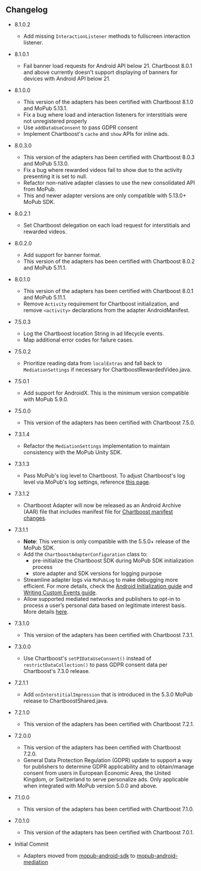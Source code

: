 ## Changelog
  * 8.1.0.2
    * Add missing `InteractionListener` methods to fullscreen interaction listener.

  * 8.1.0.1
    * Fail banner load requests for Android API below 21. Chartboost 8.0.1 and above currently doesn't support displaying of banners for devices with Android API below 21.

  * 8.1.0.0
    * This version of the adapters has been certified with Chartboost 8.1.0 and MoPub 5.13.1.
    * Fix a bug where load and interaction listeners for interstitials were not unregistered properly
    * Use `addDataUseConsent` to pass GDPR consent
    * Implement Chartboost's `cache` and `show` APIs for inline ads.

  * 8.0.3.0
    * This version of the adapters has been certified with Chartboost 8.0.3 and MoPub 5.13.0.
    * Fix a bug where rewarded videos fail to show due to the activity presenting it is set to null.
    * Refactor non-native adapter classes to use the new consolidated API from MoPub.
    * This and newer adapter versions are only compatible with 5.13.0+ MoPub SDK.

  * 8.0.2.1
    * Set Chartboost delegation on each load request for interstitials and rewarded videos.

  * 8.0.2.0
    * Add support for banner format.
    * This version of the adapters has been certified with Chartboost 8.0.2 and MoPub 5.11.1.

  * 8.0.1.0
    * This version of the adapters has been certified with Chartboost 8.0.1 and MoPub 5.11.1.
    * Remove `Activity` requirement for Chartboost initialization, and remove `<activity>` declarations from the adapter AndroidManifest.

  * 7.5.0.3
    * Log the Chartboost location String in ad lifecycle events.
    * Map additional error codes for failure cases.

  * 7.5.0.2
    * Prioritize reading data from `localExtras` and fall back to `MediationSettings` if necessary for ChartboostRewardedVideo.java.

  * 7.5.0.1
    * Add support for AndroidX. This is the minimum version compatible with MoPub 5.9.0.

  * 7.5.0.0
    * This version of the adapters has been certified with Chartboost 7.5.0.

  * 7.3.1.4
    * Refactor the `MediationSettings` implementation to maintain consistency with the MoPub Unity SDK.

  * 7.3.1.3
    * Pass MoPub's log level to Chartboost. To adjust Chartboost's log level via MoPub's log settings, reference [this page](https://developers.mopub.com/publishers/android/test/#enable-logging).

  * 7.3.1.2
    * Chartboost Adapter will now be released as an Android Archive (AAR) file that includes manifest file for [Chartboost manifest changes](https://answers.chartboost.com/en-us/child_article/android#androidmanifest).

  * 7.3.1.1
    * **Note**: This version is only compatible with the 5.5.0+ release of the MoPub SDK.
    * Add the `ChartboostAdapterConfiguration` class to: 
         * pre-initialize the Chartboost SDK during MoPub SDK initialization process
         * store adapter and SDK versions for logging purpose
    * Streamline adapter logs via `MoPubLog` to make debugging more efficient. For more details, check the [Android Initialization guide](https://developers.mopub.com/docs/android/initialization/) and [Writing Custom Events guide](https://developers.mopub.com/docs/android/custom-events/).
    * Allow supported mediated networks and publishers to opt-in to process a user’s personal data based on legitimate interest basis. More details [here](https://developers.mopub.com/docs/publisher/gdpr-guide/#legitimate-interest-support).

  * 7.3.1.0
    * This version of the adapters has been certified with Chartboost 7.3.1.

  * 7.3.0.0
    * Use Chartboost's `setPIDataUseConsent()` instead of `restrictDataCollection()` to pass GDPR consent data per Chartboost's 7.3.0 release.

  * 7.2.1.1
    * Add `onInterstitialImpression` that is introduced in the 5.3.0 MoPub release to ChartboostShared.java.

  * 7.2.1.0
    * This version of the adapters has been certified with Chartboost 7.2.1.

  * 7.2.0.0
    * This version of the adapters has been certified with Chartboost 7.2.0.
    * General Data Protection Regulation (GDPR) update to support a way for publishers to determine GDPR applicability and to obtain/manage consent from users in European Economic Area, the United Kingdom, or Switzerland to serve personalize ads. Only applicable when integrated with MoPub version 5.0.0 and above.
    
  * 7.1.0.0
    * This version of the adapters has been certified with Chartboost 7.1.0.

  * 7.0.1.0
    * This version of the adapters has been certified with Chartboost 7.0.1.

  * Initial Commit
  	* Adapters moved from [mopub-android-sdk](https://github.com/mopub/mopub-android-sdk) to [mopub-android-mediation](https://github.com/mopub/mopub-android-mediation/)
